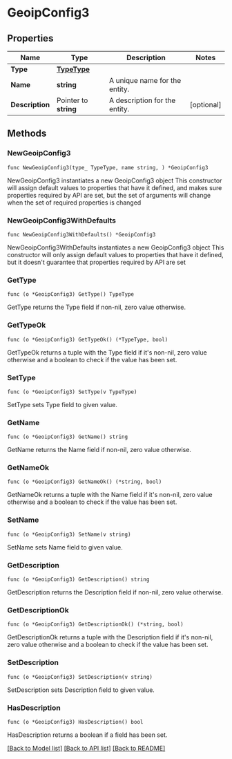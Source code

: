 # GeoipConfig3

## Properties

Name | Type | Description | Notes
------------ | ------------- | ------------- | -------------
**Type** | [**TypeType**](TypeType.md) |  | 
**Name** | **string** | A unique name for the entity. | 
**Description** | Pointer to **string** | A description for the entity. | [optional] 

## Methods

### NewGeoipConfig3

`func NewGeoipConfig3(type_ TypeType, name string, ) *GeoipConfig3`

NewGeoipConfig3 instantiates a new GeoipConfig3 object
This constructor will assign default values to properties that have it defined,
and makes sure properties required by API are set, but the set of arguments
will change when the set of required properties is changed

### NewGeoipConfig3WithDefaults

`func NewGeoipConfig3WithDefaults() *GeoipConfig3`

NewGeoipConfig3WithDefaults instantiates a new GeoipConfig3 object
This constructor will only assign default values to properties that have it defined,
but it doesn't guarantee that properties required by API are set

### GetType

`func (o *GeoipConfig3) GetType() TypeType`

GetType returns the Type field if non-nil, zero value otherwise.

### GetTypeOk

`func (o *GeoipConfig3) GetTypeOk() (*TypeType, bool)`

GetTypeOk returns a tuple with the Type field if it's non-nil, zero value otherwise
and a boolean to check if the value has been set.

### SetType

`func (o *GeoipConfig3) SetType(v TypeType)`

SetType sets Type field to given value.


### GetName

`func (o *GeoipConfig3) GetName() string`

GetName returns the Name field if non-nil, zero value otherwise.

### GetNameOk

`func (o *GeoipConfig3) GetNameOk() (*string, bool)`

GetNameOk returns a tuple with the Name field if it's non-nil, zero value otherwise
and a boolean to check if the value has been set.

### SetName

`func (o *GeoipConfig3) SetName(v string)`

SetName sets Name field to given value.


### GetDescription

`func (o *GeoipConfig3) GetDescription() string`

GetDescription returns the Description field if non-nil, zero value otherwise.

### GetDescriptionOk

`func (o *GeoipConfig3) GetDescriptionOk() (*string, bool)`

GetDescriptionOk returns a tuple with the Description field if it's non-nil, zero value otherwise
and a boolean to check if the value has been set.

### SetDescription

`func (o *GeoipConfig3) SetDescription(v string)`

SetDescription sets Description field to given value.

### HasDescription

`func (o *GeoipConfig3) HasDescription() bool`

HasDescription returns a boolean if a field has been set.


[[Back to Model list]](../README.md#documentation-for-models) [[Back to API list]](../README.md#documentation-for-api-endpoints) [[Back to README]](../README.md)


